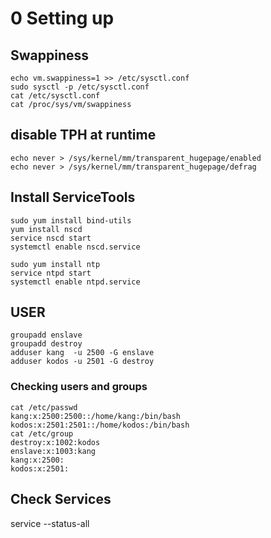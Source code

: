 # 0 Setting up

## Swappiness
    echo vm.swappiness=1 >> /etc/sysctl.conf
    sudo sysctl -p /etc/sysctl.conf
    cat /etc/sysctl.conf
    cat /proc/sys/vm/swappiness

## disable TPH at runtime
    echo never > /sys/kernel/mm/transparent_hugepage/enabled
    echo never > /sys/kernel/mm/transparent_hugepage/defrag

## Install ServiceTools
    sudo yum install bind-utils
    yum install nscd
    service nscd start
    systemctl enable nscd.service

    sudo yum install ntp
    service ntpd start
    systemctl enable ntpd.service

## USER

    groupadd enslave
    groupadd destroy
    adduser kang  -u 2500 -G enslave
    adduser kodos -u 2501 -G destroy

### Checking users and groups
    cat /etc/passwd
    kang:x:2500:2500::/home/kang:/bin/bash
    kodos:x:2501:2501::/home/kodos:/bin/bash
    cat /etc/group
    destroy:x:1002:kodos
    enslave:x:1003:kang
    kang:x:2500:
    kodos:x:2501:

## Check Services
service --status-all
